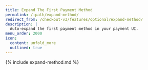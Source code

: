 ```yaml
---
title: Expand The First Payment Method
permalink: /:path/expand-method/
redirect_from: /checkout-v3/features/optional/expand-method/
description: |
  Auto-expand the first payment method in your payment UI.
menu_order: 2000
icon:
  content: unfold_more
  outlined: true
---
```


{% include expand-method.md %}
